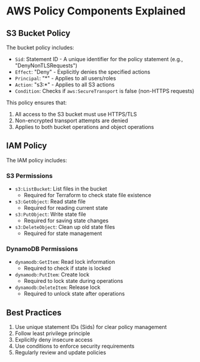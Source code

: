 # AWS Policy Components Explained

## S3 Bucket Policy
The bucket policy includes:
- `Sid`: Statement ID - A unique identifier for the policy statement (e.g., "DenyNonTLSRequests")
- `Effect`: "Deny" - Explicitly denies the specified actions
- `Principal`: "*" - Applies to all users/roles
- `Action`: "s3:*" - Applies to all S3 actions
- `Condition`: Checks if `aws:SecureTransport` is false (non-HTTPS requests)

This policy ensures that:
1. All access to the S3 bucket must use HTTPS/TLS
2. Non-encrypted transport attempts are denied
3. Applies to both bucket operations and object operations

## IAM Policy
The IAM policy includes:

### S3 Permissions
- `s3:ListBucket`: List files in the bucket
  - Required for Terraform to check state file existence
- `s3:GetObject`: Read state file
  - Required for reading current state
- `s3:PutObject`: Write state file
  - Required for saving state changes
- `s3:DeleteObject`: Clean up old state files
  - Required for state management

### DynamoDB Permissions
- `dynamodb:GetItem`: Read lock information
  - Required to check if state is locked
- `dynamodb:PutItem`: Create lock
  - Required to lock state during operations
- `dynamodb:DeleteItem`: Release lock
  - Required to unlock state after operations

## Best Practices
1. Use unique statement IDs (Sids) for clear policy management
2. Follow least privilege principle
3. Explicitly deny insecure access
4. Use conditions to enforce security requirements
5. Regularly review and update policies
